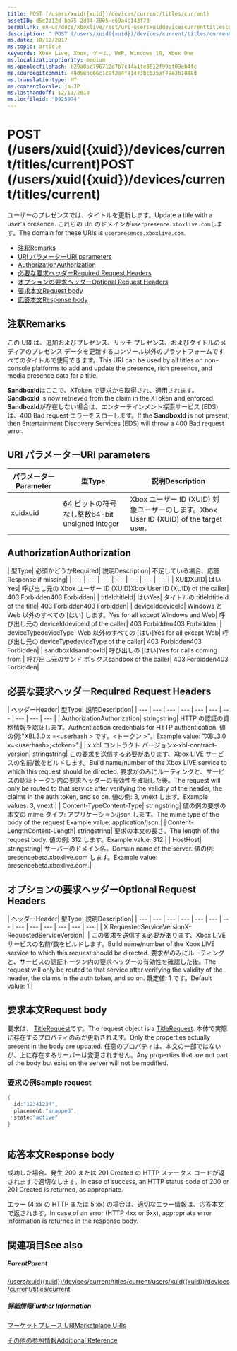 ```yaml
---
title: POST (/users/xuid({xuid})/devices/current/titles/current)
assetID: d5e2d12d-ba75-2d04-2805-c69a4c143f73
permalink: en-us/docs/xboxlive/rest/uri-usersxuiddevicescurrenttitlescurrentpost.html
description: " POST (/users/xuid({xuid})/devices/current/titles/current)"
ms.date: 10/12/2017
ms.topic: article
keywords: Xbox Live, Xbox, ゲーム, UWP, Windows 10, Xbox One
ms.localizationpriority: medium
ms.openlocfilehash: b29a0bc796712d7b7c44a1fe8512f99bf09eb4fc
ms.sourcegitcommit: 49d58bc66c1c9f2a4f81473bcb25af79e2b1088d
ms.translationtype: MT
ms.contentlocale: ja-JP
ms.lasthandoff: 12/11/2018
ms.locfileid: "8925974"
---
```

# <a name="post-usersxuidxuiddevicescurrenttitlescurrent"></a><span data-ttu-id="a42f7-104">POST (/users/xuid({xuid})/devices/current/titles/current)</span><span class="sxs-lookup"><span data-stu-id="a42f7-104">POST (/users/xuid({xuid})/devices/current/titles/current)</span></span>
<span data-ttu-id="a42f7-105">ユーザーのプレゼンスでは、タイトルを更新します。</span><span class="sxs-lookup"><span data-stu-id="a42f7-105">Update a title with a user's presence.</span></span> <span data-ttu-id="a42f7-106">これらの Uri のドメインが`userpresence.xboxlive.com`します。</span><span class="sxs-lookup"><span data-stu-id="a42f7-106">The domain for these URIs is `userpresence.xboxlive.com`.</span></span>
 
  * [<span data-ttu-id="a42f7-107">注釈</span><span class="sxs-lookup"><span data-stu-id="a42f7-107">Remarks</span></span>](#ID4EV)
  * [<span data-ttu-id="a42f7-108">URI パラメーター</span><span class="sxs-lookup"><span data-stu-id="a42f7-108">URI parameters</span></span>](#ID4EEB)
  * [<span data-ttu-id="a42f7-109">Authorization</span><span class="sxs-lookup"><span data-stu-id="a42f7-109">Authorization</span></span>](#ID4EPB)
  * [<span data-ttu-id="a42f7-110">必要な要求ヘッダー</span><span class="sxs-lookup"><span data-stu-id="a42f7-110">Required Request Headers</span></span>](#ID4ENE)
  * [<span data-ttu-id="a42f7-111">オプションの要求ヘッダー</span><span class="sxs-lookup"><span data-stu-id="a42f7-111">Optional Request Headers</span></span>](#ID4ERG)
  * [<span data-ttu-id="a42f7-112">要求本文</span><span class="sxs-lookup"><span data-stu-id="a42f7-112">Request body</span></span>](#ID4ERH)
  * [<span data-ttu-id="a42f7-113">応答本文</span><span class="sxs-lookup"><span data-stu-id="a42f7-113">Response body</span></span>](#ID4EKAAC)
 
<a id="ID4EV"></a>

 
## <a name="remarks"></a><span data-ttu-id="a42f7-114">注釈</span><span class="sxs-lookup"><span data-stu-id="a42f7-114">Remarks</span></span>
 
<span data-ttu-id="a42f7-115">この URI は、追加およびプレゼンス、リッチ プレゼンス、およびタイトルのメディアのプレゼンス データを更新するコンソール以外のプラットフォームですべてのタイトルで使用できます。</span><span class="sxs-lookup"><span data-stu-id="a42f7-115">This URI can be used by all titles on non-console platforms to add and update the presence, rich presence, and media presence data for a title.</span></span>
 
<span data-ttu-id="a42f7-116">**SandboxId**はここで、XToken で要求から取得され、適用されます。</span><span class="sxs-lookup"><span data-stu-id="a42f7-116">**SandboxId** is now retrieved from the claim in the XToken and enforced.</span></span> <span data-ttu-id="a42f7-117">**SandboxId**が存在しない場合は、エンターテインメント探索サービス (EDS) は、400 Bad request エラーをスローします。</span><span class="sxs-lookup"><span data-stu-id="a42f7-117">If the **SandboxId** is not present, then Entertainment Discovery Services (EDS) will throw a 400 Bad request error.</span></span>
  
<a id="ID4EEB"></a>

 
## <a name="uri-parameters"></a><span data-ttu-id="a42f7-118">URI パラメーター</span><span class="sxs-lookup"><span data-stu-id="a42f7-118">URI parameters</span></span>
 
| <span data-ttu-id="a42f7-119">パラメーター</span><span class="sxs-lookup"><span data-stu-id="a42f7-119">Parameter</span></span>| <span data-ttu-id="a42f7-120">型</span><span class="sxs-lookup"><span data-stu-id="a42f7-120">Type</span></span>| <span data-ttu-id="a42f7-121">説明</span><span class="sxs-lookup"><span data-stu-id="a42f7-121">Description</span></span>| 
| --- | --- | --- | 
| <span data-ttu-id="a42f7-122">xuid</span><span class="sxs-lookup"><span data-stu-id="a42f7-122">xuid</span></span>| <span data-ttu-id="a42f7-123">64 ビットの符号なし整数</span><span class="sxs-lookup"><span data-stu-id="a42f7-123">64-bit unsigned integer</span></span>| <span data-ttu-id="a42f7-124">Xbox ユーザー ID (XUID) 対象ユーザーのします。</span><span class="sxs-lookup"><span data-stu-id="a42f7-124">Xbox User ID (XUID) of the target user.</span></span>| 
  
<a id="ID4EPB"></a>

 
## <a name="authorization"></a><span data-ttu-id="a42f7-125">Authorization</span><span class="sxs-lookup"><span data-stu-id="a42f7-125">Authorization</span></span>
 
| <span data-ttu-id="a42f7-126">型</span><span class="sxs-lookup"><span data-stu-id="a42f7-126">Type</span></span>| <span data-ttu-id="a42f7-127">必須かどうか</span><span class="sxs-lookup"><span data-stu-id="a42f7-127">Required</span></span>| <span data-ttu-id="a42f7-128">説明</span><span class="sxs-lookup"><span data-stu-id="a42f7-128">Description</span></span>| <span data-ttu-id="a42f7-129">不足している場合、応答</span><span class="sxs-lookup"><span data-stu-id="a42f7-129">Response if missing</span></span>| 
| --- | --- | --- | --- | --- | --- | --- | 
| <span data-ttu-id="a42f7-130">XUID</span><span class="sxs-lookup"><span data-stu-id="a42f7-130">XUID</span></span>| <span data-ttu-id="a42f7-131">はい</span><span class="sxs-lookup"><span data-stu-id="a42f7-131">Yes</span></span>| <span data-ttu-id="a42f7-132">呼び出し元の Xbox ユーザー ID (XUID)</span><span class="sxs-lookup"><span data-stu-id="a42f7-132">Xbox User ID (XUID) of the caller</span></span>| <span data-ttu-id="a42f7-133">403 Forbidden</span><span class="sxs-lookup"><span data-stu-id="a42f7-133">403 Forbidden</span></span>| 
| <span data-ttu-id="a42f7-134">titleId</span><span class="sxs-lookup"><span data-stu-id="a42f7-134">titleId</span></span>| <span data-ttu-id="a42f7-135">はい</span><span class="sxs-lookup"><span data-stu-id="a42f7-135">Yes</span></span>| <span data-ttu-id="a42f7-136">タイトルの titleId</span><span class="sxs-lookup"><span data-stu-id="a42f7-136">titleId of the title</span></span>| <span data-ttu-id="a42f7-137">403 Forbidden</span><span class="sxs-lookup"><span data-stu-id="a42f7-137">403 Forbidden</span></span>| 
| <span data-ttu-id="a42f7-138">deviceId</span><span class="sxs-lookup"><span data-stu-id="a42f7-138">deviceId</span></span>| <span data-ttu-id="a42f7-139">Windows と Web 以外のすべての [はい] します。</span><span class="sxs-lookup"><span data-stu-id="a42f7-139">Yes for all except Windows and Web</span></span>| <span data-ttu-id="a42f7-140">呼び出し元の deviceId</span><span class="sxs-lookup"><span data-stu-id="a42f7-140">deviceId of the caller</span></span>| <span data-ttu-id="a42f7-141">403 Forbidden</span><span class="sxs-lookup"><span data-stu-id="a42f7-141">403 Forbidden</span></span>| 
| <span data-ttu-id="a42f7-142">deviceType</span><span class="sxs-lookup"><span data-stu-id="a42f7-142">deviceType</span></span>| <span data-ttu-id="a42f7-143">Web 以外のすべての [はい]</span><span class="sxs-lookup"><span data-stu-id="a42f7-143">Yes for all except Web</span></span>| <span data-ttu-id="a42f7-144">呼び出し元の deviceType</span><span class="sxs-lookup"><span data-stu-id="a42f7-144">deviceType of the caller</span></span>| <span data-ttu-id="a42f7-145">403 Forbidden</span><span class="sxs-lookup"><span data-stu-id="a42f7-145">403 Forbidden</span></span>| 
| <span data-ttu-id="a42f7-146">sandboxId</span><span class="sxs-lookup"><span data-stu-id="a42f7-146">sandboxId</span></span>| <span data-ttu-id="a42f7-147">呼び出しの [はい]</span><span class="sxs-lookup"><span data-stu-id="a42f7-147">Yes for calls coming from</span></span> | <span data-ttu-id="a42f7-148">呼び出し元のサンド ボックス</span><span class="sxs-lookup"><span data-stu-id="a42f7-148">sandbox of the caller</span></span>| <span data-ttu-id="a42f7-149">403 Forbidden</span><span class="sxs-lookup"><span data-stu-id="a42f7-149">403 Forbidden</span></span>| 
  
<a id="ID4ENE"></a>

 
## <a name="required-request-headers"></a><span data-ttu-id="a42f7-150">必要な要求ヘッダー</span><span class="sxs-lookup"><span data-stu-id="a42f7-150">Required Request Headers</span></span>
 
| <span data-ttu-id="a42f7-151">ヘッダー</span><span class="sxs-lookup"><span data-stu-id="a42f7-151">Header</span></span>| <span data-ttu-id="a42f7-152">型</span><span class="sxs-lookup"><span data-stu-id="a42f7-152">Type</span></span>| <span data-ttu-id="a42f7-153">説明</span><span class="sxs-lookup"><span data-stu-id="a42f7-153">Description</span></span>| 
| --- | --- | --- | --- | --- | --- | --- | --- | --- | --- | 
| <span data-ttu-id="a42f7-154">Authorization</span><span class="sxs-lookup"><span data-stu-id="a42f7-154">Authorization</span></span>| <span data-ttu-id="a42f7-155">string</span><span class="sxs-lookup"><span data-stu-id="a42f7-155">string</span></span>| <span data-ttu-id="a42f7-156">HTTP の認証の資格情報を認証します。</span><span class="sxs-lookup"><span data-stu-id="a42f7-156">Authentication credentials for HTTP authentication.</span></span> <span data-ttu-id="a42f7-157">値の例:"XBL3.0 x =&lt;userhash > です。&lt;トークン >"。</span><span class="sxs-lookup"><span data-stu-id="a42f7-157">Example value: "XBL3.0 x=&lt;userhash>;&lt;token>".</span></span>| 
| <span data-ttu-id="a42f7-158">x xbl コントラクト バージョン</span><span class="sxs-lookup"><span data-stu-id="a42f7-158">x-xbl-contract-version</span></span>| <span data-ttu-id="a42f7-159">string</span><span class="sxs-lookup"><span data-stu-id="a42f7-159">string</span></span>| <span data-ttu-id="a42f7-160">この要求を送信する必要があります、Xbox LIVE サービスの名前/数をビルドします。</span><span class="sxs-lookup"><span data-stu-id="a42f7-160">Build name/number of the Xbox LIVE service to which this request should be directed.</span></span> <span data-ttu-id="a42f7-161">要求がのみにルーティングと、サービスの認証トークン内の要求ヘッダーの有効性を確認した後。</span><span class="sxs-lookup"><span data-stu-id="a42f7-161">The request will only be routed to that service after verifying the validity of the header, the claims in the auth token, and so on.</span></span> <span data-ttu-id="a42f7-162">値の例: 3, vnext します。</span><span class="sxs-lookup"><span data-stu-id="a42f7-162">Example values: 3, vnext.</span></span>| 
| <span data-ttu-id="a42f7-163">Content-Type</span><span class="sxs-lookup"><span data-stu-id="a42f7-163">Content-Type</span></span>| <span data-ttu-id="a42f7-164">string</span><span class="sxs-lookup"><span data-stu-id="a42f7-164">string</span></span>| <span data-ttu-id="a42f7-165">値の例の要求の本文の mime タイプ: アプリケーション/json します。</span><span class="sxs-lookup"><span data-stu-id="a42f7-165">The mime type of the body of the request Example value: application/json.</span></span>| 
| <span data-ttu-id="a42f7-166">Content-Length</span><span class="sxs-lookup"><span data-stu-id="a42f7-166">Content-Length</span></span>| <span data-ttu-id="a42f7-167">string</span><span class="sxs-lookup"><span data-stu-id="a42f7-167">string</span></span>| <span data-ttu-id="a42f7-168">要求の本文の長さ。</span><span class="sxs-lookup"><span data-stu-id="a42f7-168">The length of the request body.</span></span> <span data-ttu-id="a42f7-169">値の例: 312 します。</span><span class="sxs-lookup"><span data-stu-id="a42f7-169">Example value: 312.</span></span>| 
| <span data-ttu-id="a42f7-170">Host</span><span class="sxs-lookup"><span data-stu-id="a42f7-170">Host</span></span>| <span data-ttu-id="a42f7-171">string</span><span class="sxs-lookup"><span data-stu-id="a42f7-171">string</span></span>| <span data-ttu-id="a42f7-172">サーバーのドメイン名。</span><span class="sxs-lookup"><span data-stu-id="a42f7-172">Domain name of the server.</span></span> <span data-ttu-id="a42f7-173">値の例: presencebeta.xboxlive.com します。</span><span class="sxs-lookup"><span data-stu-id="a42f7-173">Example value: presencebeta.xboxlive.com.</span></span>| 
  
<a id="ID4ERG"></a>

 
## <a name="optional-request-headers"></a><span data-ttu-id="a42f7-174">オプションの要求ヘッダー</span><span class="sxs-lookup"><span data-stu-id="a42f7-174">Optional Request Headers</span></span>
 
| <span data-ttu-id="a42f7-175">ヘッダー</span><span class="sxs-lookup"><span data-stu-id="a42f7-175">Header</span></span>| <span data-ttu-id="a42f7-176">型</span><span class="sxs-lookup"><span data-stu-id="a42f7-176">Type</span></span>| <span data-ttu-id="a42f7-177">説明</span><span class="sxs-lookup"><span data-stu-id="a42f7-177">Description</span></span>| 
| --- | --- | --- | --- | --- | --- | --- | --- | --- | --- | --- | --- | --- | 
| <span data-ttu-id="a42f7-178">X RequestedServiceVersion</span><span class="sxs-lookup"><span data-stu-id="a42f7-178">X-RequestedServiceVersion</span></span>|  | <span data-ttu-id="a42f7-179">この要求を送信する必要があります、Xbox LIVE サービスの名前/数をビルドします。</span><span class="sxs-lookup"><span data-stu-id="a42f7-179">Build name/number of the Xbox LIVE service to which this request should be directed.</span></span> <span data-ttu-id="a42f7-180">要求がのみにルーティングと、サービスの認証トークン内の要求ヘッダーの有効性を確認した後。</span><span class="sxs-lookup"><span data-stu-id="a42f7-180">The request will only be routed to that service after verifying the validity of the header, the claims in the auth token, and so on.</span></span> <span data-ttu-id="a42f7-181">既定値: 1 です。</span><span class="sxs-lookup"><span data-stu-id="a42f7-181">Default value: 1.</span></span>| 
  
<a id="ID4ERH"></a>

 
## <a name="request-body"></a><span data-ttu-id="a42f7-182">要求本文</span><span class="sxs-lookup"><span data-stu-id="a42f7-182">Request body</span></span>
 
<span data-ttu-id="a42f7-183">要求は、 [TitleRequest](../../json/json-titlerequest.md)です。</span><span class="sxs-lookup"><span data-stu-id="a42f7-183">The request object is a [TitleRequest](../../json/json-titlerequest.md).</span></span> <span data-ttu-id="a42f7-184">本体で実際に存在するプロパティのみが更新されます。</span><span class="sxs-lookup"><span data-stu-id="a42f7-184">Only the properties actually present in the body are updated.</span></span> <span data-ttu-id="a42f7-185">任意のプロパティは、本文の一部ではないが、上に存在するサーバーは変更されません。</span><span class="sxs-lookup"><span data-stu-id="a42f7-185">Any properties that are not part of the body but exist on the server will not be modified.</span></span>
 
<a id="ID4EAAAC"></a>

 
### <a name="sample-request"></a><span data-ttu-id="a42f7-186">要求の例</span><span class="sxs-lookup"><span data-stu-id="a42f7-186">Sample request</span></span>
 

```cpp
{
  id:"12341234",
  placement:"snapped",
  state:"active"
}
      
```

   
<a id="ID4EKAAC"></a>

 
## <a name="response-body"></a><span data-ttu-id="a42f7-187">応答本文</span><span class="sxs-lookup"><span data-stu-id="a42f7-187">Response body</span></span>
 
<span data-ttu-id="a42f7-188">成功した場合、発生 200 または 201 Created の HTTP ステータス コードが返されますで適切なします。</span><span class="sxs-lookup"><span data-stu-id="a42f7-188">In case of success, an HTTP status code of 200 or 201 Created is returned, as appropriate.</span></span>
 
<span data-ttu-id="a42f7-189">エラー (4 xx の HTTP または 5 xx) の場合は、適切なエラー情報は、応答本文で返されます。</span><span class="sxs-lookup"><span data-stu-id="a42f7-189">In case of an error (HTTP 4xx or 5xx), appropriate error information is returned in the response body.</span></span>
  
<a id="ID4EVAAC"></a>

 
## <a name="see-also"></a><span data-ttu-id="a42f7-190">関連項目</span><span class="sxs-lookup"><span data-stu-id="a42f7-190">See also</span></span>
 
<a id="ID4EXAAC"></a>

 
##### <a name="parent"></a><span data-ttu-id="a42f7-191">Parent</span><span class="sxs-lookup"><span data-stu-id="a42f7-191">Parent</span></span> 

[<span data-ttu-id="a42f7-192">/users/xuid({xuid})/devices/current/titles/current</span><span class="sxs-lookup"><span data-stu-id="a42f7-192">/users/xuid({xuid})/devices/current/titles/current</span></span>](uri-usersxuiddevicescurrenttitlescurrent.md)

  
<a id="ID4EBBAC"></a>

 
##### <a name="further-information"></a><span data-ttu-id="a42f7-193">詳細情報</span><span class="sxs-lookup"><span data-stu-id="a42f7-193">Further Information</span></span> 

[<span data-ttu-id="a42f7-194">マーケットプレース URI</span><span class="sxs-lookup"><span data-stu-id="a42f7-194">Marketplace URIs</span></span>](../marketplace/atoc-reference-marketplace.md)

 [<span data-ttu-id="a42f7-195">その他の参照情報</span><span class="sxs-lookup"><span data-stu-id="a42f7-195">Additional Reference</span></span>](../../additional/atoc-xboxlivews-reference-additional.md)

   